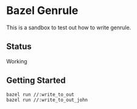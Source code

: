 # Bazel Genrule

This is a sandbox to test out how to write genrule.

## Status

Working

## Getting Started

```bash
bazel run //:write_to_out
bazel run //:write_to_out_john
```
